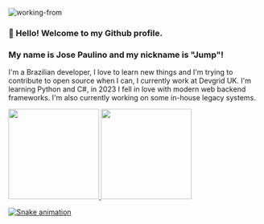![working-from](https://github.com/jspaulino/jspaulino/assets/5365775/c83cdc63-4937-43b7-b1cd-af6c03971bc6)  

### 👋 Hello! Welcome to my Github profile.
### My name is Jose Paulino and my nickname is "Jump"!
I'm a Brazilian developer, I love to learn new things and I'm trying to contribute to open source when I can, I currently work at Devgrid UK. I'm learning Python and C#, in 2023 I fell in love with modern web backend frameworks. I'm also currently working on some in-house legacy systems.
<div>
<a href="https://github.com/jspaulino">
<img height="180em" src="https://github-readme-stats.vercel.app/api/top-langs/?username=jspaulino&layout=compact&langs_count=7&theme=dracula"/>
<img height="180em" src="https://github-readme-stats.vercel.app/api?username=jspaulino&show_icons=true&theme=dracula&include_all_commits=true&count_private=true"/>
</div>

![Snake animation](https://github.com/jspaulino/jspaulino/blob/output/github-contribution-grid-snake.svg)



